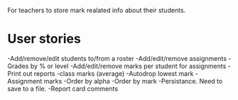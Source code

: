 For teachers to store mark realated info about their students.

# User stories
-Add/remove/edit students to/from a roster 
-Add/edit/remove assignments
-Grades by % or level
-Add/edit/remove marks per student for assignments
-Print out reports
  -class marks (average)
    -Autodrop lowest mark
  -Assignment marks
  -Order by alpha
  -Order by mark
-Persistance. Need to save to a file.
-Report card comments
